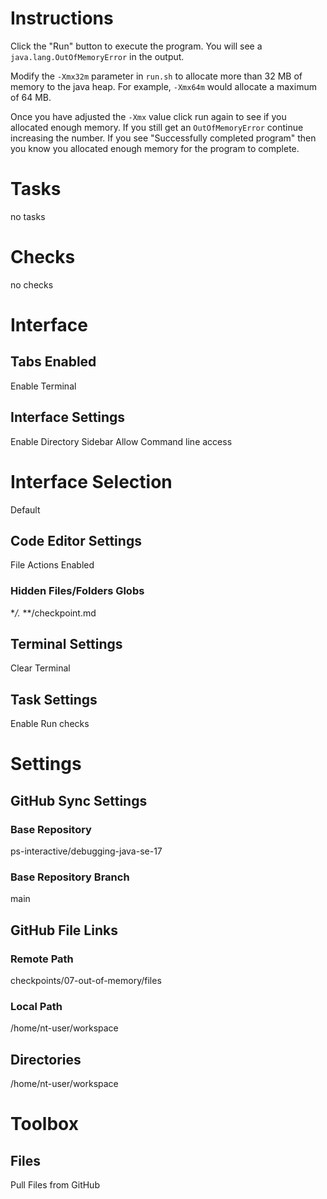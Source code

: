 # Instructions
Click the "Run" button to execute the program. You will see a `java.lang.OutOfMemoryError` in the output.

Modify the `-Xmx32m` parameter in `run.sh` to allocate more than 32 MB of memory to the java heap. For example, `-Xmx64m` would allocate a maximum of 64 MB.

Once you have adjusted the `-Xmx` value click run again to see if you allocated enough memory. If you still get an `OutOfMemoryError` continue increasing the number. If you see "Successfully completed program" then you know you allocated enough memory for the program to complete.

# Tasks
no tasks

# Checks
no checks

# Interface
## Tabs Enabled
Enable Terminal
## Interface Settings
Enable Directory Sidebar
Allow Command line access
# Interface Selection 
Default
## Code Editor Settings
File Actions Enabled
### Hidden Files/Folders Globs
**/.*
**/checkpoint.md
## Terminal Settings
Clear Terminal
## Task Settings
Enable Run checks

# Settings
## GitHub Sync Settings
### Base Repository
ps-interactive/debugging-java-se-17
### Base Repository Branch
main
## GitHub File Links
### Remote Path
checkpoints/07-out-of-memory/files
### Local Path
/home/nt-user/workspace
## Directories
/home/nt-user/workspace

# Toolbox
## Files
Pull Files from GitHub
